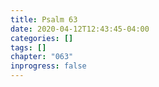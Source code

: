 ```yaml
---
title: Psalm 63
date: 2020-04-12T12:43:45-04:00
categories: []
tags: []
chapter: "063"
inprogress: false
---
```


